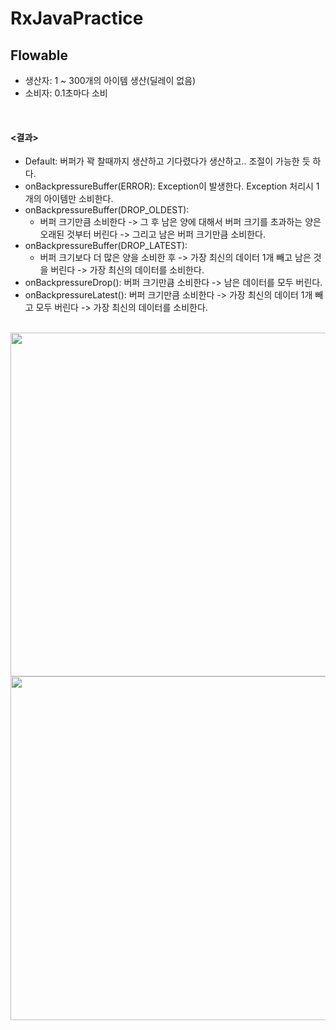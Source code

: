 # RxJavaPractice

## Flowable

- 생산자: 1 ~ 300개의 아이템 생산(딜레이 없음)
- 소비자: 0.1초마다 소비
<br>

#### <결과>

- Default: 버퍼가 꽉 찰때까지 생산하고 기다렸다가 생산하고.. 조절이 가능한 듯 하다.
- onBackpressureBuffer(ERROR): Exception이 발생한다. Exception 처리시 1개의 아이템만 소비한다.
- onBackpressureBuffer(DROP_OLDEST):
  - 버퍼 크기만큼 소비한다 -> 그 후 남은 양에 대해서 버퍼 크기를 초과하는 양은 오래된 것부터 버린다 -> 그리고 남은 버퍼 크기만큼 소비한다.
- onBackpressureBuffer(DROP_LATEST):
  - 버퍼 크기보다 더 많은 양을 소비한 후 -> 가장 최신의 데이터 1개 빼고 남은 것을 버린다 -> 가장 최신의 데이터를 소비한다.
- onBackpressureDrop(): 버퍼 크기만큼 소비한다 -> 남은 데이터를 모두 버린다.
- onBackpressureLatest(): 버퍼 크기만큼 소비한다 -> 가장 최신의 데이터 1개 빼고 모두 버린다 -> 가장 최신의 데이터를 소비한다.
<br>
<img src="https://user-images.githubusercontent.com/51109517/121502599-483fca80-ca1b-11eb-8ac1-cb8073f5e4c2.png" width=900 height=550/>
<img src="https://user-images.githubusercontent.com/51109517/121502224-ee3f0500-ca1a-11eb-8b01-a7b78784a7b6.png" width=900 height=550/>
